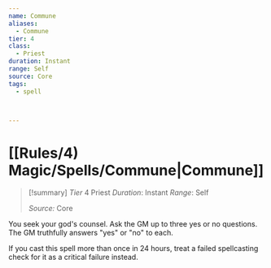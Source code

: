 ```yaml
---
name: Commune
aliases:
  - Commune
tier: 4
class:
  - Priest
duration: Instant
range: Self
source: Core
tags:
  - spell



---
```

# [[Rules/4) Magic/Spells/Commune|Commune]]

>[!summary]
> *Tier* 4
> Priest
> *Duration*: Instant
> *Range*: Self
> 
> *Source:* Core

You seek your god's counsel.  Ask the GM up to three yes or  no questions. The GM truthfully  answers "yes" or "no" to each.  

If you cast this spell more than  once in 24 hours, treat a failed  spellcasting check for it as a  critical failure instead.


